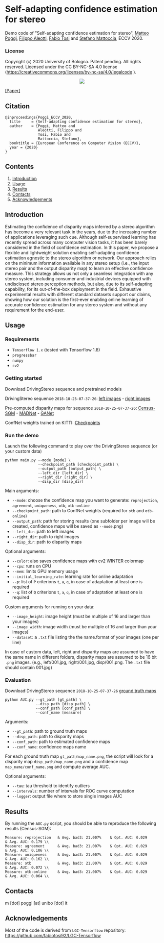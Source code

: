 # Self-adapting confidence estimation for stereo

Demo code of "Self-adapting confidence estimation for stereo", [Matteo Poggi](https://mattpoggi.github.io/), [Filippo Aleotti](http://filippoaleotti.github.io/), [Fabio Tosi](https://vision.disi.unibo.it/~ftosi/) and [Stefano Mattoccia](https://vision.disi.unibo.it/~smatt/Site/Home.html), ECCV 2020. 

### License
Copyright (c) 2020 University of Bologna. Patent pending. All rights reserved. Licensed under the CC BY-NC-SA 4.0 license (https://creativecommons.org/licenses/by-nc-sa/4.0/legalcode ).

<p align="center"> 
<img src=https://mattpoggi.github.io/assets/img/confidence/poggi2020eccv.gif>
</p>

[[Paper]](https://mattpoggi.github.io/assets/papers/poggi2020eccv.pdf)

## Citation
```
@inproceedings{Poggi_ECCV_2020,
  title     = {Self-adapting confidence estimation for stereo},
  author    = {Poggi, Matteo and
               Aleotti, Filippo and
               Tosi, Fabio and
               Mattoccia, Stefano},
  booktitle = {European Conference on Computer Vision (ECCV)},
  year = {2020}
}
```   

## Contents

1. [Introduction](#introduction)
2. [Usage](#usage)
3. [Results](#results)
4. [Contacts](#contacts)
5. [Acknowledgements](#acknowledgements)

## Introduction

Estimating the confidence of disparity maps inferred by a stereo algorithm has become a very relevant task in the years, due to the increasing number of applications leveraging such cue. Although self-supervised learning has recently spread across many computer vision tasks, it has been barely considered in the field of confidence estimation. In this paper, we propose a flexible and lightweight solution enabling self-adapting confidence estimation agnostic to the stereo algorithm or network. Our approach relies on the minimum information available in any stereo setup (i.e., the input stereo pair and the output disparity map) to learn an effective confidence measure. This strategy allows us not only a seamless integration with any stereo system, including consumer and industrial devices equipped with undisclosed stereo perception methods, but also, due to its self-adapting capability, for its out-of-the-box deployment in the field. Exhaustive experimental results with different standard datasets support our claims, showing how our solution is the first-ever enabling online learning of accurate confidence estimation for any stereo system and without any requirement for the end-user.

## Usage

### Requirements

* `Tensorflow 1.x` (tested with Tensorflow 1.8)
* `progressbar`
* `numpy`
* `cv2`

### Getting started

Download DrivingStereo sequence and pretrained models

DrivingStereo sequence `2018-10-25-07-37-26`:
[left images](https://drive.google.com/file/d/1yPO5UzEWJRHUav8olyHQQkEWBn-aZizA) - [right images](https://drive.google.com/file/d/1mkGQICQ_uucArzCtiVG5oxJLTOGRPsfT)

Pre-computed disparity maps for sequence `2018-10-25-07-37-26`:
[Census-SGM](https://drive.google.com/file/d/1f3tbFIxdmxrPjvtFpeO7AaXr45cPBKVZ) - [MADNet](https://drive.google.com/file/d/1UnuAQkpidaTqfQiXcHkHKl8H6wsPNbz2) - [GANet](https://drive.google.com/file/d/1-VblYLxOlV1Z91STs2w6VSFfbILBXoVb)

ConfNet weights trained on KITTI:
[Checkpoints](https://drive.google.com/file/d/1O7kFOxoz7D3-q3fkZo_azcbJTht1BvLh)

### Run the demo

Launch the following command to play over the DrivingStereo sequence (or your custom data)

```shell
python main.py --mode [mode] \
               --checkpoint_path [checkpoint_path] \
               --output_path [output_path] \
               --left_dir [left_dir] \
               --right_dir [right_dir] \
               --disp_dir [disp_dir] 
```

Main arguments:
* `--mode`: choose the confidence map you want to generate: `reprojection`, `agreement`, `uniqueness`, `otb`, `otb-online`
* `--checkpoint_path`: path to ConfNet weights (required for `otb` and `otb-online`)
* `--output_path`: path for storing results (one subfolder per image will be created, confidence maps will be saved as `--mode`.png)
* `--left_dir`: path to left images
* `--right_dir`: path to right images
* `--disp_dir`: path to disparity maps

Optional arguments:
* `--color`: also saves confidence maps with cv2 WINTER colormap
* `--cpu`: runs on CPU
* `--mem`: limits GPU memory usage
* `--initial_learning_rate`: learning rate for online adaptation 
* `--p`: list of `P` criterions `t`, `a`, `q`, in case of adaptation at least one is required  
* `--q`: list of `Q` criterions `t`, `a`, `q`, in case of adaptation at least one is required

Custom arguments for running on your data:
* `--image_height`: image height (must be multiple of 16 and larger than your images)
* `--image_width`: image width (must be multiple of 16 and larger than your images)
* `--dataset`: a `.txt` file listing the the name.format of your images (one per line)

In case of custom data, left, right and disparity maps are assumed to have the same name in different folders, disparity maps are assumed to be 16 bit `.png` images.
(e.g., left/001.jpg, right/001.jpg, disp/001.png. The `.txt` file should contain 001.jpg)

### Evaluation

Download DrivingStereo sequence `2018-10-25-07-37-26` [ground truth maps](https://drive.google.com/file/d/1UV109ysB8-kjct-JX5Jv0y6MKyPPC6D_)


```shell
python AUC.py --gt_path [gt_path] \
              --disp_path [disp_path] \
              --conf_path [conf_path] \
              --conf_name [measure]
```

Arguments:
* `--gt_path`: path to ground truth maps
* `--disp_path`: path to disparity maps
* `--conf_path`: path to estimated confidence maps
* `--conf_name`: confidence maps name

For each ground truth map `gt_path/map_name.png`, the script will look for a disparity map `disp_path/map_name.png` and a confidence map `map_name/conf_name.png` and compute average AUC.

Optional arguments:
* `--tau`: tau threshold to identify outliers
* `--intervals`: number of intervals for ROC curve computation
* `--logger`: output file where to store single images AUC

## Results

By running the `AUC.py` script, you should be able to reproduce the following results (Census-SGM):

```
Measure: reprojection   & Avg. bad3: 21.007%    & Opt. AUC: 0.029       & Avg. AUC: 0.179 \\
Measure: agreement      & Avg. bad3: 21.007%    & Opt. AUC: 0.029       & Avg. AUC: 0.106 \\
Measure: uniqueness     & Avg. bad3: 21.007%    & Opt. AUC: 0.029       & Avg. AUC: 0.162 \\
Measure: otb            & Avg. bad3: 21.007%    & Opt. AUC: 0.029       & Avg. AUC: 0.072 \\
Measure: otb-online     & Avg. bad3: 21.007%    & Opt. AUC: 0.029       & Avg. AUC: 0.064 \\
```

## Contacts
m [dot] poggi [at] unibo [dot] it

## Acknowledgements

Most of the code is derived from `LGC-Tensorflow` repository: https://github.com/fabiotosi92/LGC-Tensorflow
